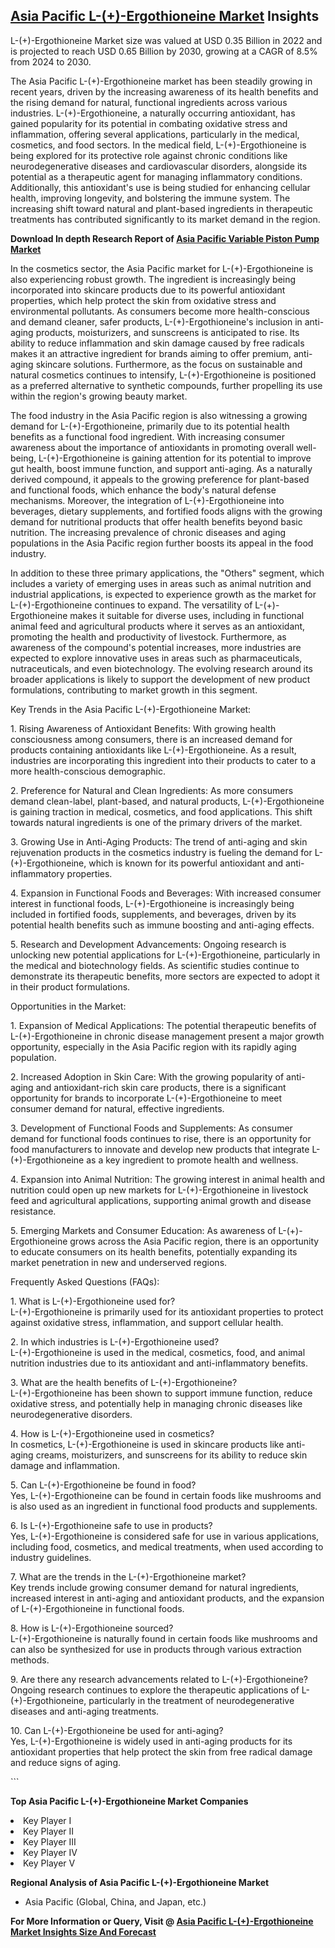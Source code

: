 <h2><a href="https://www.verifiedmarketreports.com/download-sample/?rid=455146&amp;utm_source=Github-Feb&amp;utm_medium=219" target="_blank">Asia Pacific L-(+)-Ergothioneine Market</a> Insights</h2><p>L-(+)-Ergothioneine Market size was valued at USD 0.35 Billion in 2022 and is projected to reach USD 0.65 Billion by 2030, growing at a CAGR of 8.5% from 2024 to 2030.</p><p><p>The Asia Pacific L-(+)-Ergothioneine market has been steadily growing in recent years, driven by the increasing awareness of its health benefits and the rising demand for natural, functional ingredients across various industries. L-(+)-Ergothioneine, a naturally occurring antioxidant, has gained popularity for its potential in combating oxidative stress and inflammation, offering several applications, particularly in the medical, cosmetics, and food sectors. In the medical field, L-(+)-Ergothioneine is being explored for its protective role against chronic conditions like neurodegenerative diseases and cardiovascular disorders, alongside its potential as a therapeutic agent for managing inflammatory conditions. Additionally, this antioxidant's use is being studied for enhancing cellular health, improving longevity, and bolstering the immune system. The increasing shift toward natural and plant-based ingredients in therapeutic treatments has contributed significantly to its market demand in the region. <p><strong>Download In depth Research Report of <a href="https://www.verifiedmarketreports.com/download-sample/?rid=236118&amp;utm_source=Pulse-Dec&amp;utm_medium=219" target="_blank">Asia Pacific Variable Piston Pump Market</a></strong></p></p> <p>In the cosmetics sector, the Asia Pacific market for L-(+)-Ergothioneine is also experiencing robust growth. The ingredient is increasingly being incorporated into skincare products due to its powerful antioxidant properties, which help protect the skin from oxidative stress and environmental pollutants. As consumers become more health-conscious and demand cleaner, safer products, L-(+)-Ergothioneine's inclusion in anti-aging products, moisturizers, and sunscreens is anticipated to rise. Its ability to reduce inflammation and skin damage caused by free radicals makes it an attractive ingredient for brands aiming to offer premium, anti-aging skincare solutions. Furthermore, as the focus on sustainable and natural cosmetics continues to intensify, L-(+)-Ergothioneine is positioned as a preferred alternative to synthetic compounds, further propelling its use within the region's growing beauty market. <p>The food industry in the Asia Pacific region is also witnessing a growing demand for L-(+)-Ergothioneine, primarily due to its potential health benefits as a functional food ingredient. With increasing consumer awareness about the importance of antioxidants in promoting overall well-being, L-(+)-Ergothioneine is gaining attention for its potential to improve gut health, boost immune function, and support anti-aging. As a naturally derived compound, it appeals to the growing preference for plant-based and functional foods, which enhance the body's natural defense mechanisms. Moreover, the integration of L-(+)-Ergothioneine into beverages, dietary supplements, and fortified foods aligns with the growing demand for nutritional products that offer health benefits beyond basic nutrition. The increasing prevalence of chronic diseases and aging populations in the Asia Pacific region further boosts its appeal in the food industry. <p>In addition to these three primary applications, the "Others" segment, which includes a variety of emerging uses in areas such as animal nutrition and industrial applications, is expected to experience growth as the market for L-(+)-Ergothioneine continues to expand. The versatility of L-(+)-Ergothioneine makes it suitable for diverse uses, including in functional animal feed and agricultural products where it serves as an antioxidant, promoting the health and productivity of livestock. Furthermore, as awareness of the compound's potential increases, more industries are expected to explore innovative uses in areas such as pharmaceuticals, nutraceuticals, and even biotechnology. The evolving research around its broader applications is likely to support the development of new product formulations, contributing to market growth in this segment. <p>Key Trends in the Asia Pacific L-(+)-Ergothioneine Market:</p> <p>1. Rising Awareness of Antioxidant Benefits: With growing health consciousness among consumers, there is an increased demand for products containing antioxidants like L-(+)-Ergothioneine. As a result, industries are incorporating this ingredient into their products to cater to a more health-conscious demographic.</p> <p>2. Preference for Natural and Clean Ingredients: As more consumers demand clean-label, plant-based, and natural products, L-(+)-Ergothioneine is gaining traction in medical, cosmetics, and food applications. This shift towards natural ingredients is one of the primary drivers of the market.</p> <p>3. Growing Use in Anti-Aging Products: The trend of anti-aging and skin rejuvenation products in the cosmetics industry is fueling the demand for L-(+)-Ergothioneine, which is known for its powerful antioxidant and anti-inflammatory properties.</p> <p>4. Expansion in Functional Foods and Beverages: With increased consumer interest in functional foods, L-(+)-Ergothioneine is increasingly being included in fortified foods, supplements, and beverages, driven by its potential health benefits such as immune boosting and anti-aging effects.</p> <p>5. Research and Development Advancements: Ongoing research is unlocking new potential applications for L-(+)-Ergothioneine, particularly in the medical and biotechnology fields. As scientific studies continue to demonstrate its therapeutic benefits, more sectors are expected to adopt it in their product formulations.</p> <p>Opportunities in the Market:</p> <p>1. Expansion of Medical Applications: The potential therapeutic benefits of L-(+)-Ergothioneine in chronic disease management present a major growth opportunity, especially in the Asia Pacific region with its rapidly aging population.</p> <p>2. Increased Adoption in Skin Care: With the growing popularity of anti-aging and antioxidant-rich skin care products, there is a significant opportunity for brands to incorporate L-(+)-Ergothioneine to meet consumer demand for natural, effective ingredients.</p> <p>3. Development of Functional Foods and Supplements: As consumer demand for functional foods continues to rise, there is an opportunity for food manufacturers to innovate and develop new products that integrate L-(+)-Ergothioneine as a key ingredient to promote health and wellness.</p> <p>4. Expansion into Animal Nutrition: The growing interest in animal health and nutrition could open up new markets for L-(+)-Ergothioneine in livestock feed and agricultural applications, supporting animal growth and disease resistance.</p> <p>5. Emerging Markets and Consumer Education: As awareness of L-(+)-Ergothioneine grows across the Asia Pacific region, there is an opportunity to educate consumers on its health benefits, potentially expanding its market penetration in new and underserved regions.</p> <p>Frequently Asked Questions (FAQs):</p> <p>1. What is L-(+)-Ergothioneine used for? <br> L-(+)-Ergothioneine is primarily used for its antioxidant properties to protect against oxidative stress, inflammation, and support cellular health. </p> <p>2. In which industries is L-(+)-Ergothioneine used? <br> L-(+)-Ergothioneine is used in the medical, cosmetics, food, and animal nutrition industries due to its antioxidant and anti-inflammatory benefits. </p> <p>3. What are the health benefits of L-(+)-Ergothioneine? <br> L-(+)-Ergothioneine has been shown to support immune function, reduce oxidative stress, and potentially help in managing chronic diseases like neurodegenerative disorders. </p> <p>4. How is L-(+)-Ergothioneine used in cosmetics? <br> In cosmetics, L-(+)-Ergothioneine is used in skincare products like anti-aging creams, moisturizers, and sunscreens for its ability to reduce skin damage and inflammation. </p> <p>5. Can L-(+)-Ergothioneine be found in food? <br> Yes, L-(+)-Ergothioneine can be found in certain foods like mushrooms and is also used as an ingredient in functional food products and supplements. </p> <p>6. Is L-(+)-Ergothioneine safe to use in products? <br> Yes, L-(+)-Ergothioneine is considered safe for use in various applications, including food, cosmetics, and medical treatments, when used according to industry guidelines. </p> <p>7. What are the trends in the L-(+)-Ergothioneine market? <br> Key trends include growing consumer demand for natural ingredients, increased interest in anti-aging and antioxidant products, and the expansion of L-(+)-Ergothioneine in functional foods. </p> <p>8. How is L-(+)-Ergothioneine sourced? <br> L-(+)-Ergothioneine is naturally found in certain foods like mushrooms and can also be synthesized for use in products through various extraction methods. </p> <p>9. Are there any research advancements related to L-(+)-Ergothioneine? <br> Ongoing research continues to explore the therapeutic applications of L-(+)-Ergothioneine, particularly in the treatment of neurodegenerative diseases and anti-aging treatments. </p> <p>10. Can L-(+)-Ergothioneine be used for anti-aging? <br> Yes, L-(+)-Ergothioneine is widely used in anti-aging products for its antioxidant properties that help protect the skin from free radical damage and reduce signs of aging. </p> ```</p><p><strong>Top Asia Pacific L-(+)-Ergothioneine Market Companies</strong></p><div data-test-id=""><p><li>Key Player I</li><li> Key Player II</li><li> Key Player III</li><li> Key Player IV</li><li> Key Player V</li></p><div><strong>Regional Analysis of&nbsp;Asia Pacific L-(+)-Ergothioneine Market</strong></div><ul><li dir="ltr"><p dir="ltr">Asia Pacific (Global, China, and Japan, etc.)</p></li></ul><p><strong>For More Information or Query, Visit @&nbsp;</strong><strong><a href="https://www.verifiedmarketreports.com/product/l-ergothioneine-market/?utm_source=Github-Feb&amp;utm_medium=219" target="_blank">Asia Pacific L-(+)-Ergothioneine Market Insights Size And Forecast</a></strong></p></div><h2>&nbsp;</h2><div data-test-id="">&nbsp;</div>
